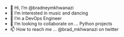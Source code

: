 - 👋 Hi, I’m @bradneymkhwanazi
- 👀 I’m interested in music and dancing 
- 🌱 I’m a DevOps Engineer
- 💞️ I’m looking to collaborate on ... Python projects 
- 📫 How to reach me ... @brad_mkhwanazi on twitter

<!---
bradneymkhwanazi/bradneymkhwanazi is a ✨ special ✨ repository because its `README.md` (this file) appears on your GitHub profile.
You can click the Preview link to take a look at your changes.
--->
